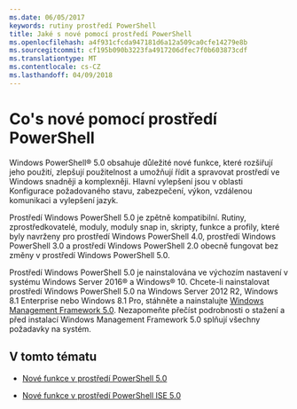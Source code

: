 ```yaml
---
ms.date: 06/05/2017
keywords: rutiny prostředí PowerShell
title: Jaké s nové pomocí prostředí PowerShell
ms.openlocfilehash: a4f931cfcda947181d6a12a509ca0cfe14279e8b
ms.sourcegitcommit: cf195b090b3223fa4917206dfec7f0b603873cdf
ms.translationtype: MT
ms.contentlocale: cs-CZ
ms.lasthandoff: 04/09/2018
---
```

# <a name="what39s-new-with-powershell"></a>Co&#39;s nové pomocí prostředí PowerShell
Windows PowerShell® 5.0 obsahuje důležité nové funkce, které rozšiřují jeho použití, zlepšují použitelnost a umožňují řídit a spravovat prostředí ve Windows snadněji a komplexněji.  Hlavní vylepšení jsou v oblasti Konfigurace požadovaného stavu, zabezpečení, výkon, vzdálenou komunikaci a vylepšení jazyk.

Prostředí Windows PowerShell 5.0 je zpětně kompatibilní. Rutiny, zprostředkovatelé, moduly, moduly snap in, skripty, funkce a profily, které byly navrženy pro prostředí Windows PowerShell 4.0, prostředí Windows PowerShell 3.0 a prostředí Windows PowerShell 2.0 obecně fungovat bez změny v prostředí Windows PowerShell 5.0.

Prostředí Windows PowerShell 5.0 je nainstalována ve výchozím nastavení v systému Windows Server 2016® a Windows® 10. Chcete-li nainstalovat prostředí Windows PowerShell 5.0 na Windows Server 2012 R2, Windows 8.1 Enterprise nebo Windows 8.1 Pro, stáhněte a nainstalujte [Windows Management Framework 5.0](https://go.microsoft.com/fwlink/?linkid=830436). Nezapomeňte přečíst podrobnosti o stažení a před instalací Windows Management Framework 5.0 splňují všechny požadavky na systém.

## <a name="in-this-topic"></a>V tomto tématu

- [Nové funkce v prostředí PowerShell 5.0](What-s-New-in-Windows-PowerShell-50.md)

- [Nové funkce v prostředí PowerShell ISE 5.0](What-s-New-in-the-PowerShell-50-ISE.md)

<!--
- New features in Windows PowerShell 4.0

- New features in Windows PowerShell 3.0
-->